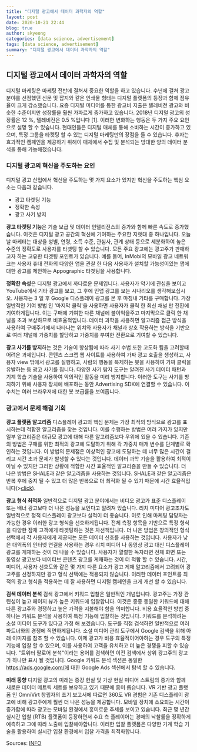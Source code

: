 ```yaml
---
title: "디지털 광고에서 데이터 과학자의 역할"
layout: post
date: 2020-10-21 22:44
blog: true
author: skyeong
categories: [data science, advertisement]
tags: [data science, advertisement]
summary: "디지털 광고에서 데이터 과학자의 역할"
---
```


## 디지털 광고에서 데이터 과학자의 역할

디지털 마케팅은 마케팅 전반에 결쳐서 중요한 역할을 하고 있습니다. 수년에 걸쳐 광고 분야를 선점했던 신문 및 잡지와 같은 인쇄물 형태는 디지털 플랫폼의 등장과 함께 점유율이 크게 감소했습니다. 
요즘 디지털 미디어를 통한 광고비 지출은 텔레비전 광고와 비슷한 수준이지만 성장률을 훨씬 가파르게 증가하고 있습니다. 2018년 디지털 광고의 성장률은 12 %, 텔레비전은 0.5 %입니다 [1]. 이러한 변화하는 행동은 두 가지 주요 요인으로 설명 할 수 있습니다. 현대인들은 디지털 매체를 통해 소비하는 시간이 증가하고 있으며, 특정 그룹을 타켓팅 할 수 있는 디지털 마케팅만의 장점을 들 수 있습니다. 후자는 효과적인 캠페인을 제공하기 위해이 매체에서 수집 및 분석되는 방대한 양의 데이터 분석을 통해 가능해졌습니다.


### 디지털 광고의 혁신을 주도하는 요인

디지털 광고 산업에서 혁신을 주도하는 몇 가지 요소가 있지만 혁신을 주도하는 핵심 요소는 다음과 같습니다.  
- 광고 타겟팅 기능  
- 정확한 속성  
- 광고 사기 방지  

**광고 타켓팅 기능**은 기술 보급 및 데이터 인텔리전스의 증가와 함께 빠른 속도로 증가했습니다. 이것은 디지털 광고 공간의 혁신에 기여하는 주요한 지렛대 중 하나입니다. 오늘날 마케터는 대상을 성별, 연령, 소득 수준, 관심사, 관계 상태 등으로 세분화하여 높은 수준의 정확도로 사용자를 타겟팅 할 수 있습니다. 모든 주요 광고에는 광고주가 판매하고자 하는 고유한 타겟팅 포인트가 있습니다. 예를 들어, InMobi의 모바일 광고 네트워크는 사용자 휴대 전화의 다양한 앱을 관찰 한 다음 사용자가 설치할 가능성이있는 앱에 대한 광고를 제안하는 Appographic 타겟팅을 사용합니다.

**정확한 속성**은 디지털 광고에서 까다로운 문제입니다. 사용자가 악기에 관심을 보이고 YouTube에서 기타 광고를 보고, 그 후에 인앱 광고를 보는 시나리오를 생각해보십시오. 사용자는 3 일 후 Google 디스플레이 광고를 본 후 마침내 기타를 구매합니다. 가장 일반적인 기여 방법 인 '마지막 클릭'을 사용하면 사용자가 클릭 한 최신 채널 만 전환에 기여하게됩니다. 이는 구매에 기여한 다른 채널에 불이익을주고 마지막으로 클릭 한 채널을 초과 보상하므로 비효율적입니다. 데이터 과학을 사용하면 알고리즘 접근 방식을 사용하여 구매주기에서 나타나는 위치와 사용자가 채널과 상호 작용하는 방식을 기반으로 여러 채널에 가중치를 할당하고 가중치를 부여한 전환으로 기여할 수 있습니다.

**광고 사기를 방지**하는 것은 기술이 향상됨에 따라 사기 수법 또한 고도화 됨을 고려할때 어려운 과제입니다. 콘텐츠 스크랩 웹 사이트를 사용하여 가짜 광고 호출을 생성하고, 사용자 view 밖에서 광고를 실행하고, 사람의 행동을 복제하는 봇을 사용하여 가짜 클릭을 유발하는 등 광고 사기를 칩니다. 다양한 사기 탐지 도구는 알려진 사기 데이터 패턴과 기계 학습 기술을 사용하여 악의적인 활동을 미리 방지합니다. 이러한 도구는 사기를 방지하기 위해 사용자 장치에 배포하는 동안 Advertising SDK에 연결할 수 있습니다. 이 수치는 여러 브라우저에 대한 봇 보급률을 보여줍니다.


### 광고에서 문제 해결 기회

**광고 플랫폼 알고리즘**
디스플레이 광고의 핵심 문제는 가장 최적의 방식으로 광고를 표시하는데 적합한 알고리즘을 찾는 것입니다. 이를 수행하는 방법은 여러 가지가 있지만 일부 알고리즘은 대규모 광고에 대해 다른 알고리즘보다 우위에 있을 수 있습니다. 기존의 방법은 구매를 위한 최적의 광고에 도달하기 위해 각 가중치 매개 변수를 단계별로 확인하는 것입니다. 이 방법의 문제점은 이상적인 광고에 도달하는 데 너무 많은 시간이 걸리고 시간 초과 문제가 발생할 수 있다는 것입니다. 데이터 과학 기술을 활용하여 최적이 아닐 수 있지만 그러한 상황에 적합한 시간 효율적인 알고리즘을 만들 수 있습니다. 더 나은 방법은 SHALE과 같은 알고리즘을 사용하는 것입니다. SHALE과 같은 알고리즘은 반복 후에 중지 될 수 있고 더 많은 반복으로 더 최적화 될 수 있기 때문에 시간 효율적입니다(><a href="https://arxiv.org/abs/1203.3619" target="_blank">click</a>).

**광고 형식 최적화**
일반적으로 디지털 광고 분야에서는 비디오 광고가 표준 디스플레이 또는 배너 광고보다 더 나은 성능을 보인다고 알려져 있습니다. 리치 미디어 광고조차도 일반적으로 정적 디스플레이 광고보다 실적이 더 좋습니다. 이로 인해 마케팅 담당자는 가능한 경우 이러한 광고 형식을 선호하게됩니다. 전체 측정 항목을 기반으로 특정 형식을 다양한 잠재 고객에게 타겟팅하는 것은 차선책입니다. 더 나은 방법은 창의적인 형식 선택에서 각 사용자에게 제공되는 모든 데이터 신호를 사용하는 것입니다.
사용자가 낮은 대역폭의 인터넷 연결을 사용하는 경우 리치 미디어 나 동영상 광고 대신 디스플레이 광고를 게재하는 것이 더 나을 수 있습니다. 사용자가 열렬한 독자라면 전체 화면 또는 동영상 광고보다 네이티브 콘텐츠 광고를 게재하는 것이 더 적합 할 수 있습니다. 시간, 미디어, 사용자 선호도와 같은 몇 가지 다른 요소가 광고 게재 알고리즘에서 고려되어 광고주를 선정하지만 광고 형식 선택에는 적용되지 않습니다. 이러한 데이터 포인트를 최적의 광고 형식을 적용하는 데 잘 사용하면 디지털 캠페인을 크게 개선 할 수 있습니다.

**검색 데이터 분석**
검색 광고에서 키워드 입찰은 일반적인 개념입니다. 광고주는 가장 관련성이 높고 페이지 뷰가 높은 키워드에 입찰합니다. 이것은 종종 동일한 키워드에 대해 다른 광고주와 경쟁하고 높은 가격을 지불해야 함을 의미합니다. 비용 효율적인 방법 중 하나는 키워드 분석을 사용하여 특정 기능에 입찰하는 것입니다.
키워드를 분석하려는 소셜 미디어 도구가 있다고 가정 해 보겠습니다. 도구를 직접 검색하면 일반적으로 여러 파트너와의 경쟁에 직면하게됩니다. 소셜 미디어 관리 도구에서 Google 검색을 위해 아래 이미지를 참조 할 수 있습니다.
이제 광고가 비용 효율적이어야하는 경우 도구의 특정 기능에 입찰 할 수 있으며, 이를 사용하여 고객을 유치하고 더 높은 경쟁을 피할 수 있습니다. "트위터 팔로어 분석"이라는 용어를 검색하면 이전 검색에서 상위 광고주의 광고가 하나만 표시 될 것입니다. Google 키워드 분석 섹션은 동일한 https://ads.google.com/에 대한 Google Ads 섹션에서 탐색 할 수 있습니다.


**미래 동향**
디지털 광고의 미래는 증강 현실 및 가상 현실 미디어 스트림의 증가와 함께 새로운 데이터 메트릭 세트를 보유하고 있기 때문에 흥미 롭습니다. VR 기반 광고 플랫폼 인 OmniVirt 창립자의 초기 보고서에 따르면 360도 VR 경험은 기존 디스플레이 광고에 비해 광고주에게 훨씬 더 나은 성능을 제공합니다.
모바일 장치에 소요되는 시간이 증가함에 따라 광고는 모바일 환경에서 흥미로운 추세를 보이고 있습니다. 최근 몇 년간 실시간 입찰 (RTB) 플랫폼이 등장하면서 수요 측 플레이어는 경매의 낙찰률을 정확하게 예측하고 그에 따라 노출에 입찰해야합니다. 이러한 입찰 플랫폼은 다양한 기계 학습 기술을 활용하여 실시간 입찰 환경에서 입찰 가격을 최적화합니다.


Sources:
[INFO](https://medium.com/trends-in-data-science/role-of-data-science-in-digital-advertising-34529a56280b) 

